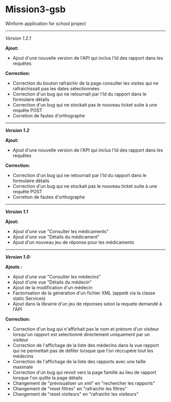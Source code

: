 # Mission3-gsb
Winform application for school project

---------------------------------------------------------------------------------------------------------------------------------------------------------------------

<i><stong>Version 1.2.1</stong></i>


<strong>Ajout:</strong>
<ul>
  <li>Ajout d'une nouvelle version de l'API qui inclus l'Id des rapport dans les requêtes</li>
</ul>

<strong>Correction:</strong>
<ul>
  <li>Correction du bouton rafraichir de la page consulter les visites qui ne rafraichissait pas les dates sélectionnées</li>
  <li>Correction d'un bug qui ne retournait par l'Id du rapport dans le formulaire détails</li>
  <li>Correction d'un bug qui ne stockait pas le nouveau ticket suite à une requête POST</li>
  <li>Corretion de fautes d'orthographe</li>
</ul>

---------------------------------------------------------------------------------------------------------------------------------------------------------------------

<i><strong>Version 1.2</strong></i>


<strong>Ajout:</strong>
<ul>
  <li>Ajout d'une nouvelle version de l'API qui inclus l'Id des rapport dans les requêtes</li>
</ul>

<strong>Correction:</strong>
<ul>
  <li>Correction d'un bug qui ne retournait par l'Id du rapport dans le formulaire détails</li>
  <li>Correction d'un bug qui ne stockait pas le nouveau ticket suite à une requête POST</li>
  <li>Corretion de fautes d'orthographe</li>
</ul>

---------------------------------------------------------------------------------------------------------------------------------------------------------------------

<i><strong>Version 1.1</strong></i>


<strong>Ajout:</strong>
<ul>
  <li>Ajout d'une vue "Consulter les médicaments"</li>
  <li>Ajout d'une vue "Détails du médicament"</li>
  <li>Ajout d'un nouveau jeu de réponse pour les médicaments</li>
</ul>

---------------------------------------------------------------------------------------------------------------------------------------------------------------------

<i><strong>Version 1.0:</strong></i>


<strong>Ajouts :</strong>
<ul>
	<li>Ajout d'une vue "Consulter les médecins"</li>
  <li>Ajout d'une vue "Détails du médecin"</li>
  <li>Ajout de la modification d'un médecin</li>
  <li>Factorisation de la génération d'un fichier XML (appelé via la classe static Services)</li>
  <li>Ajout dans la librairie d'un jeu de réponses selon la requete demandé à l'API</li>
</ul>

<strong>Correction:</strong>
<ul>
  <li>Correction d'un bug qui n'affichait pas le nom et prénom d'un visiteur lorsqu'un rapport est selectionné directement uniquement par un visiteur</li>
  <li>Correction de l'affichage de la liste des médecins dans la vue rapport qui ne permettait pas de défiler lorsque que l'on réccupére tout les médecins</li>
  <li>Correction de l'affichage de la liste des rapports avec une taille maximale</li>
  <li>Correction d'un bug qui revoit vers la page famille au lieu de rapport lorsque l'on quitte la page détails</li>
  <li>Changement de "prévisualiser un xml" en "rechercher les rapports"</li>
  <li>Changement de "reset filtres" en "rafraichir les filtres"</li>
  <li>Changement de "reset visiteurs" en "rafraichir les visiteurs"</li> 
</ul>
